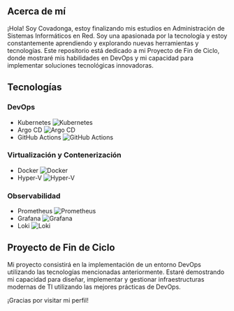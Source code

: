## Acerca de mí
¡Hola! Soy Covadonga, estoy finalizando mis estudios en Administración de Sistemas Informáticos en Red. Soy una apasionada por la tecnología y estoy constantemente aprendiendo y explorando nuevas herramientas y tecnologías. Este repositorio está dedicado a mi Proyecto de Fin de Ciclo, donde mostraré mis habilidades en DevOps y mi capacidad para implementar soluciones tecnológicas innovadoras. 

## Tecnologías

### DevOps
- Kubernetes ![Kubernetes](https://img.shields.io/badge/-Kubernetes-blue?style=flat-square&logo=kubernetes&logoColor=white)
- Argo CD ![Argo CD](https://img.shields.io/badge/-Argo%20CD-blue?style=flat-square&logo=argocd&logoColor=white)
- GitHub Actions ![GitHub Actions](https://img.shields.io/badge/-GitHub%20Actions-blue?style=flat-square&logo=github-actions&logoColor=white)

### Virtualización y Contenerización
- Docker ![Docker](https://img.shields.io/badge/-Docker-blue?style=flat-square&logo=docker&logoColor=white)
- Hyper-V ![Hyper-V](https://img.shields.io/badge/-Hyper--V-blue?style=flat-square&logo=microsoft-hyper-v&logoColor=white)

### Observabilidad
- Prometheus ![Prometheus](https://img.shields.io/badge/-Prometheus-blue?style=flat-square&logo=prometheus&logoColor=white)
- Grafana ![Grafana](https://img.shields.io/badge/-Grafana-blue?style=flat-square&logo=grafana&logoColor=white)
- Loki ![Loki](https://img.shields.io/badge/-Loki-blue?style=flat-square&logo=loki&logoColor=white)

## Proyecto de Fin de Ciclo
Mi proyecto consistirá en la implementación de un entorno DevOps utilizando las tecnologías mencionadas anteriormente. Estaré demostrando mi capacidad para diseñar, implementar y gestionar infraestructuras modernas de TI utilizando las mejores prácticas de DevOps.

¡Gracias por visitar mi perfil!
